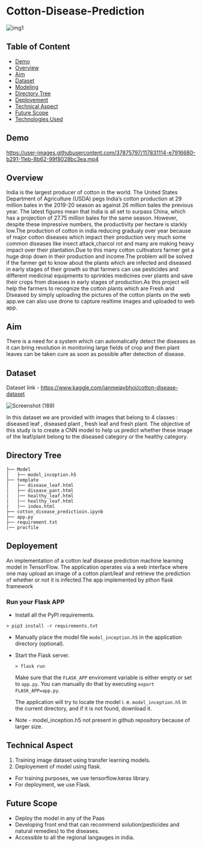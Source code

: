 
# Cotton-Disease-Prediction
![img1](https://user-images.githubusercontent.com/37875797/117844621-75bf1a00-b29d-11eb-9c7a-47ef88e9f50a.jpg)

## Table of Content
  * [Demo](#demo)
  * [Overview](#overview)
  * [Aim](#aim)
  * [Dataset](#dataset)
  * [Modeling](#modeling)
  * [Directory Tree](#directory-tree)
  * [Deployement](#deployement)
  * [Technical Aspect](#technical-aspect)
  * [Future Scope](#future-scope)
  * [Technologies Used](#technologies-used)

## Demo
https://user-images.githubusercontent.com/37875797/117831114-e7916680-b291-11eb-8b62-99f8028bc3ea.mp4

## Overview

India is the largest producer of cotton in the world. The United States Department of Agriculture (USDA) pegs India’s cotton production at 29 million bales in the 2019-20 season as against 26 million bales the previous year. The latest figures mean that India is all set to surpass China, which has a projection of 27.75 million bales for the same season. However, despite these impressive numbers, the productivity per hectare is starkly low.The production of cotton in india reducing gradualy over year because of major cotton diseases which impact their production very much some common diseases like insect attack,charcol rot and many are making heavy impact over their plantation.Due to this many cotton cultivators farmer get a huge drop down in their production and income.The problem will be solved if the farmer get to know about the plants which are infected and diseased in early stages of their growth so that farmers can use pesticides and different medicinal equipments to sprinkles medicines over plants and save their crops from diseases in early stages of production.As this project will help the farmers to recognize the cotton plants which are Fresh and Diseased by simply uploading the pictures of the cotton plants on the web app.we can also use drone to capture realtime images and uploaded to web app.

## Aim
There is a need for a system which can automatically detect the diseases as it can bring revolution in monitoring large fields of crop and then plant leaves can be taken cure as soon as possible after detection of disease. 

## Dataset
Dataset link - https://www.kaggle.com/janmejaybhoi/cotton-disease-dataset

![Screenshot (189)](https://user-images.githubusercontent.com/37875797/117844104-0ba67500-b29d-11eb-8083-e6ae2b31b85c.png)

In this dataset we are provided with images that belong to 4 classes : diseased leaf , diseased plant , fresh leaf and fresh plant. The objective of this study is to create a CNN model to help us predict whether these image of the leaf/plant belong to the diseased category or the healthy category.

## Directory Tree
```
├── Model
│   ├── model_inception.h5
├── template	
│   ├── disease_leaf.html
│   ├── disease_pant.html
|   |── healthy_leaf.html
|   |── healthy_leaf.html
|   |── index.html
├── cotton_disease_predictioin.ipynb
├── app.py	
├── requirement.txt
|── procfile
  ```

## Deployement
An implementation of a cotton leaf disease prediction machine learning model in TensorFlow. The application operates via a web interface where one may upload an image of a cotton plant/leaf and retrieve the prediction of whether or not it is infected.The app implemented by pthon flask framework

### Run your Flask APP #

   - Install all the PyPI requirements.
   ```
   > pip3 install -r requirements.txt
   ```
 - Manually place the model file `model_inception.h5` in the application directory (optional).
 - Start the Flask server.
   ```
   > flask run
   ```
   Make sure that the `FLASK_APP` enviroment variable is either empty or set to `app.py`. You can manually do that by executing `export FLASK_APP=app.py`.
   
   The application will try to locate the model i. e. `model_inception.h5` in the current directory, and if it is not found, download it.
* Note - model_inception.h5 not present in github repository because of larger size.

## Technical Aspect

1) Training image dataset using transfer learning models.
2) Deployement of model using flask.

* For training purposes, we use tensorflow.keras library.
* For deployment, we use Flask.

## Future Scope
* Deploy the model in any of the Paas
* Developing front end that can recommend solution(pesticides and natural remedies) to the diseases.
* Accessible to all the regional langauges in india.
